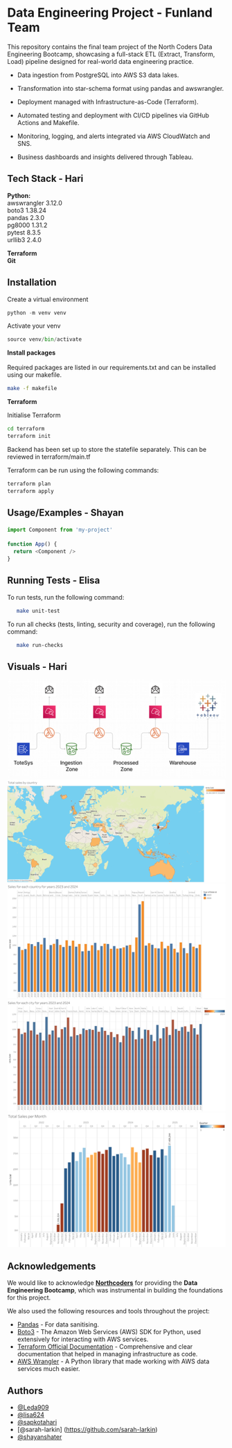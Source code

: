 # Data Engineering Project - Funland Team

This repository contains the final team project of the North Coders Data Engineering Bootcamp, showcasing a full-stack ETL (Extract, Transform, Load) pipeline designed for real-world data engineering practice.

- Data ingestion from PostgreSQL into AWS S3 data lakes.

- Transformation into star-schema format using pandas and awswrangler.

- Deployment managed with Infrastructure-as-Code (Terraform).

- Automated testing and deployment with CI/CD pipelines via GitHub Actions and Makefile.

- Monitoring, logging, and alerts integrated via AWS CloudWatch and SNS.

- Business dashboards and insights delivered through Tableau.

## Tech Stack - Hari

**Python:**\
awswrangler 3.12.0 \
boto3 1.38.24 \
pandas 2.3.0 \
pg8000 1.31.2 \
pytest 8.3.5 \
urllib3 2.4.0

**Terraform**\
**Git**



## Installation 

Create a virtual environment 

```python 
python -m venv venv 
```
Activate your venv

```python 
source venv/bin/activate
```
**Install packages** <br><br>
Required packages are listed in our requirements.txt and can be installed using our makefile. 

```bash
make -f makefile
``` 

**Terraform** 

Initialise Terraform 

```bash
cd terraform
terraform init 
```
Backend has been set up to store the statefile separately. This can be reviewed in terraform/main.tf

Terraform can be run using the following commands: 
```bash 
terraform plan 
terraform apply
```

    
## Usage/Examples  - Shayan

```javascript
import Component from 'my-project'

function App() {
  return <Component />
}
```


## Running Tests - Elisa


To run tests, run the following command:

```bash
   make unit-test
```
To run all checks (tests, linting, security and coverage), run the following command:

```bash
   make run-checks
```



## Visuals - Hari

![ETL Pipeline](images/mvpro.png)
![Map](images/Map.png)
![Sales by Country](images/CountrySales.png)
![Sales by City](images/CitySales.png)
![Sales by Month](images/SalesMonth.png)


## Acknowledgements

We would like to acknowledge **[Northcoders](https://www.northcoders.com/)** for providing the **Data Engineering Bootcamp**, which was instrumental in building the foundations for this project.  


We also used the following resources and tools throughout the project:
- [Pandas](https://pandas.pydata.org/docs/index.html) - For data sanitising.
- [Boto3](https://boto3.amazonaws.com/v1/documentation/api/latest/index.html) - The Amazon Web Services (AWS) SDK for Python, used extensively for interacting with AWS services.
- [Terraform Official Documentation](https://developer.hashicorp.com/terraform/docs) - Comprehensive and clear documentation that helped in managing infrastructure as code.
- [AWS Wrangler](https://aws-data-wrangler.readthedocs.io/en/stable/) - A Python library that made working with AWS data services much easier.


## Authors

- [@Leda909](https://github.com/Leda909)
- [@lisa624](https://github.com/lisa624)
- [@sapkotahari](https://github.com/sapkotahari)
- [@sarah-larkin] (https://github.com/sarah-larkin)
- [@shayanshater](https://github.com/shayanshater)



